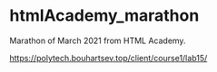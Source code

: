 # htmlAcademy_marathon
Marathon of March 2021 from HTML Academy.

https://polytech.bouhartsev.top/client/course1/lab15/